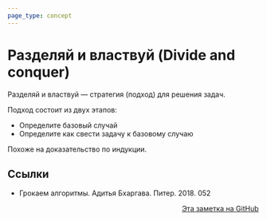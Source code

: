```yaml
---
page_type: concept
---
```


# Разделяй и властвуй (Divide and conquer)

Разделяй и властвуй — стратегия (подход) для решения задач.

Подход состоит из двух этапов:

- Определите базовый случай
- Определите как свести задачу к базовому случаю

Похоже на доказательство по индукции.


## Ссылки

- Грокаем алгоритмы. Адитья Бхаргава. Питер. 2018. 052



<p v-pre style="text-align: right">
  <a href="https://github.com/Kverde/algorithms/blob/main/source/20221027001332.md">
  Эта заметка на GitHub
  </a>
</p>
